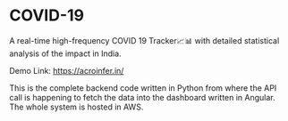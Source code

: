 # COVID-19
A real-time high-frequency COVID 19 Tracker📈📊 with detailed statistical analysis of the impact in India.

Demo Link: https://acroinfer.in/

This is the complete backend code written in Python from where the API call is happening to fetch the data into the dashboard written in Angular. The whole system is hosted in AWS.
